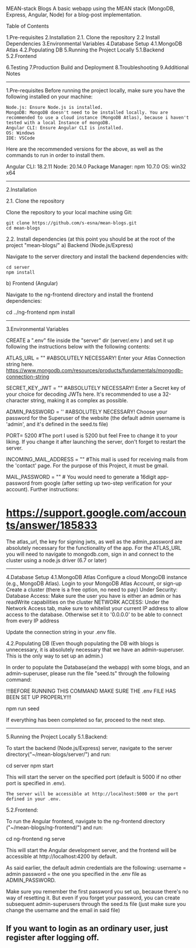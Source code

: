 MEAN-stack Blogs
A basic webapp using the MEAN stack (MongoDB, Express, Angular, Node) for a blog-post implementation.

Table of Contents

1.Pre-requisites
2.Installation
	2.1. Clone the repository
	2.2 Install Dependencies
3.Environmental Variables
4.Database Setup
	4.1.MongoDB Atlas
	4.2.Populating DB
5.Running the Project Locally
	5.1.Backend
	5.2.Frontend

6.Testing
7.Production Build and Deployment
8.Troubleshooting
9.Additional Notes

-----------------------------------------------------------------------------------------------------------------------------------------------------------------------------

1.Pre-requisites
Before running the project locally, make sure you have the following installed on your machine:

    Node.js: Ensure Node.js is installed. 
    MongoDB: MongoDB doesn't need to be installed locally. You are recommended to use a cloud instance (MongoDB Atlas), because i haven't tested with a local Instance of mongoDB. 
    Angular CLI: Ensure Angular CLI is installed.
    OS: Windows
    IDE: VSCode


Here are the recommended versions for the above, as well as the commands to run in order to install them.

Angular CLI: 18.2.11 
Node: 20.14.0
Package Manager: npm 10.7.0
OS: win32 x64

-----------------------------------------------------------------------------------------------------------------------------------------------------------------------------

2.Installation

2.1. Clone the repository

Clone the repository to your local machine using Git:

	git clone https://github.com/s-esna/mean-blogs.git
	cd mean-blogs

2.2. Install dependencies (at this point you should be at the root of the project "mean-blogs/"
a) Backend (Node.js/Express)

Navigate to the server directory and install the backend dependencies with:

	cd server
	npm install

b) Frontend (Angular)

Navigate to the ng-frontend directory and install the frontend dependencies:

cd ../ng-frontend
npm install

-----------------------------------------------------------------------------------------------------------------------------------------------------------------------------

3.Environmental Variables

CREATE a ".env" file inside the "server" dir (server/.env ) and set it up following the instructions below with the following contents:

ATLAS_URL  = "" #ABSOLUTELY NECESSARY! Enter your Atlas Connection string here. https://www.mongodb.com/resources/products/fundamentals/mongodb-connection-string

SECRET_KEY_JWT = ""  #ABSOLUTELY NECESSARY! Enter a Secret key of your choice for decoding JWTs here. It's recommended to use a 32-character string, making it as complex as possible.

ADMIN_PASSWORD = '' #ABSOLUTELY NECESSARY! Choose your password for the Superuser of the website (the default admin username is 'admin', and it's defined in the seed.ts file)

PORT= 5200  #The port I used is 5200 but feel Free to change it to your liking. If you change it after launching the server, don't forget to restart the server.

INCOMING_MAIL_ADDRESS = ""  #This mail is used for receiving mails from the 'contact' page. For the purpose of this Project, it must be gmail.

MAIL_PASSWORD = ""  # You would need to generate a 16digit app-password from google (after setting up two-step verification for your account). Further instructions:  
# https://support.google.com/accounts/answer/185833

The atlas_url, the key for signing jwts, as well as the admin_password are absolutely necessary for the functionality of the app.
For the ATLAS_URL you will need to navigate to mongodb.com, sign in and connect to the cluster using a node.js driver (6.7 or later)

-----------------------------------------------------------------------------------------------------------------------------------------------------------------------------

4.Database Setup
4.1.MongoDB Atlas
Configure a cloud MongoDB instance (e.g., MongoDB Atlas).
Login to your MongoDB Atlas Account, or sign-up
Create a cluster (there is a free option, no need to pay)
Under Security:
Database Access: Make sure the user you have is either an admin  or has readWrite capabilities on the cluster
NETWORK ACCESS: Under the Network Access tab, make sure to whitelist your current IP address to allow access to the database. 
		Otherwise set it to '0.0.0.0' to be able to connect from every IP address

Update the connection string in your .env file.

4.2.Populating DB (Even though populating the DB with blogs is unnecessary, it is absolutely necessary that we have an admin-superuser. This is the only way to set up an admin.)

In order to populate the Database(and the webapp) with some blogs, and an admin-superuser, please run the file "seed.ts" through the following command:

!!!BEFORE RUNNING THIS COMMAND MAKE SURE THE .env FILE HAS BEEN SET UP PROPERLY!!!

npm run seed

If everything has been completed so far, proceed to the next step.

-----------------------------------------------------------------------------------------------------------------------------------------------------------------------------

5.Running the Project Locally 
5.1.Backend:

To start the backend (Node.js/Express) server, navigate to the server directory("~/mean-blogs/server/") and run:

cd server
npm start

This will start the server on the specified port (default is 5000 if no other port is specified in .env).

    The server will be accessible at http://localhost:5000 or the port defined in your .env.

5.2.Frontend:

To run the Angular frontend, navigate to the ng-frontend directory ("~/mean-blogs/ng-frontend/") and run:

cd ng-frontend
ng serve

This will start the Angular development server, and the frontend will be accessible at http://localhost:4200 by default.

As said earlier, the default admin credentials are the following:
username = admin
password = the one you specified in the .env file as ADMIN_PASSWORD.

Make sure you remember the first password you set up, because there's no way of resetting it.
But even if you forget your password, you can create subsequent admin-superusers through the seed.ts file (just make sure you change the username and the email in said file) 

If you want to login as an ordinary user, just register after logging off.
-----------------------------------------------------------------------------------------------------------------------------------------------------------------------------
